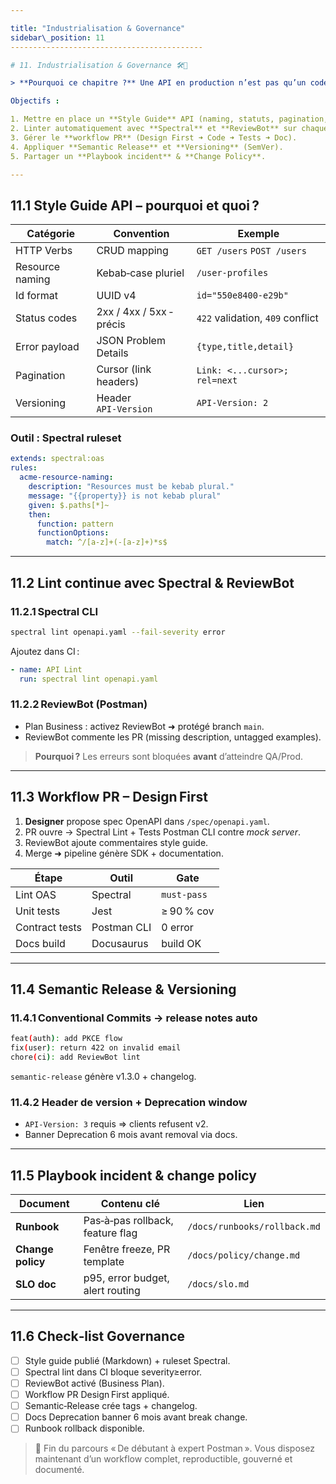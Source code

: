 ```yaml
---

title: "Industrialisation & Governance"
sidebar\_position: 11
-------------------------------------------

# 11. Industrialisation & Governance 🛠️📏

> **Pourquoi ce chapitre ?** Une API en production n’est pas qu’un code qui tourne : c’est un contrat public, des conventions de nommage, un workflow de validation, des outils de lint, et des garde‑fous automatiques. Sans gouvernance, chaque équipe crée ses propres règles ➜ chaos.

Objectifs :

1. Mettre en place un **Style Guide** API (naming, statuts, pagination, version header).
2. Linter automatiquement avec **Spectral** et **ReviewBot** sur chaque Pull Request.
3. Gérer le **workflow PR** (Design First ➜ Code ➜ Tests ➜ Doc).
4. Appliquer **Semantic Release** et **Versioning** (SemVer).
5. Partager un **Playbook incident** & **Change Policy**.

---
```


## 11.1 Style Guide API – pourquoi et quoi ?

| Catégorie       | Convention               | Exemple                          |
| --------------- | ------------------------ | -------------------------------- |
| HTTP Verbs      | CRUD mapping             | `GET /users` `POST /users`       |
| Resource naming | Kebab‑case pluriel       | `/user‑profiles`                 |
| Id format       | UUID v4                  | `id="550e8400‑e29b"`             |
| Status codes    | 2xx / 4xx / 5xx ‑ précis | `422` validation, `409` conflict |
| Error payload   | JSON Problem Details     | `{type,title,detail}`            |
| Pagination      | Cursor (link headers)    | `Link: <...cursor>; rel=next`    |
| Versioning      | Header `API‑Version`     | `API‑Version: 2`                 |

### Outil : Spectral ruleset

```yaml
extends: spectral:oas
rules:
  acme‑resource‑naming:
    description: "Resources must be kebab plural."
    message: "{{property}} is not kebab plural"
    given: $.paths[*]~
    then:
      function: pattern
      functionOptions:
        match: ^/[a‑z]+(-[a‑z]+)*s$
```

---

## 11.2 Lint continue avec Spectral & ReviewBot

### 11.2.1 Spectral CLI

```bash
spectral lint openapi.yaml --fail-severity error
```

Ajoutez dans CI :

```yaml
- name: API Lint
  run: spectral lint openapi.yaml
```

### 11.2.2 ReviewBot (Postman)

* Plan Business : activez ReviewBot ➜ protégé branch `main`.
* ReviewBot commente les PR (missing description, untagged examples).

> **Pourquoi ?** Les erreurs sont bloquées **avant** d’atteindre QA/Prod.

---

## 11.3 Workflow PR – Design First

1. **Designer** propose spec OpenAPI dans `/spec/openapi.yaml`.
2. PR ouvre → Spectral Lint + Tests Postman CLI contre *mock server*.
3. ReviewBot ajoute commentaires style guide.
4. Merge ➜ pipeline génère SDK + documentation.

| Étape          | Outil       | Gate        |
| -------------- | ----------- | ----------- |
| Lint OAS       | Spectral    | `must‑pass` |
| Unit tests     | Jest        | ≥ 90 % cov  |
| Contract tests | Postman CLI | 0 error     |
| Docs build     | Docusaurus  | build OK    |

---

## 11.4 Semantic Release & Versioning

### 11.4.1 Conventional Commits → release notes auto

```bash
feat(auth): add PKCE flow
fix(user): return 422 on invalid email
chore(ci): add ReviewBot lint
```

`semantic‑release` génère v1.3.0 + changelog.

### 11.4.2 Header de version + Deprecation window

* `API‑Version: 3` requis ⇒ clients refusent v2.
* Banner Deprecation 6 mois avant removal via docs.

---

## 11.5 Playbook incident & change policy

| Document          | Contenu clé                      | Lien                         |
| ----------------- | -------------------------------- | ---------------------------- |
| **Runbook**       | Pas‑à‑pas rollback, feature flag | `/docs/runbooks/rollback.md` |
| **Change policy** | Fenêtre freeze, PR template      | `/docs/policy/change.md`     |
| **SLO doc**       | p95, error budget, alert routing | `/docs/slo.md`               |

---

## 11.6 Check‑list Governance

* [ ] Style guide publié (Markdown) + ruleset Spectral.
* [ ] Spectral lint dans CI bloque severity≥error.
* [ ] ReviewBot activé (Business Plan).
* [ ] Workflow PR Design First appliqué.
* [ ] Semantic‑Release crée tags + changelog.
* [ ] Docs Deprecation banner 6 mois avant break change.
* [ ] Runbook rollback disponible.

> 🎉 Fin du parcours « De débutant à expert Postman ». Vous disposez maintenant d’un workflow complet, reproductible, gouverné et documenté.

